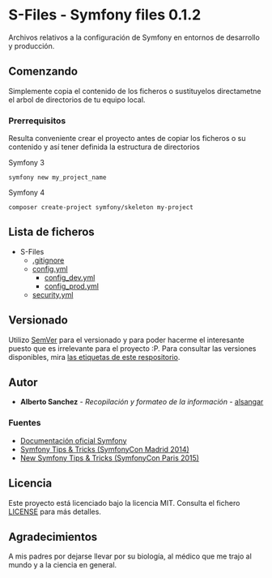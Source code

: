 # S-Files - Symfony files 0.1.2
    
Archivos relativos a la configuración de Symfony en entornos de desarrollo y producción.

 ## Comenzando
    
Simplemente copia el contenido de los ficheros o sustituyelos directametne el arbol de directorios de tu equipo local.
    
### Prerrequisitos
    
Resulta conveniente crear el proyecto antes de copiar los ficheros o su contenido y así tener definida la estructura de directorios

Symfony 3

```
symfony new my_project_name
```
Symfony 4
```
composer create-project symfony/skeleton my-project
```
 
## Lista de ficheros
- S-Files
    - [.gitignore](files/.gitignore)
    - [config.yml](CONFIG.md)
        - [config_dev.yml](CONFIG_DEV.md)
        - [config_prod.yml](CONFIG_PROD.md)
    - [security.yml](SECURITY.md)
    
    
## Versionado
    
Utilizo [SemVer](http://semver.org/) para el versionado y para poder hacerme el interesante puesto que es irrelevante para el proyecto :P. Para consultar las versiones disponibles, mira [las etiquetas de este respositorio](https://github.com/your/project/tags). 
    
## Autor
    
- **Alberto Sanchez** - *Recopilación y formateo de la información* - [alsangar](https://github.com/alsangar)

### Fuentes

- [Documentación oficial Symfony](https://symfony.com/doc/current/index.html)
- [Symfony Tips & Tricks (SymfonyCon Madrid 2014)](https://www.slideshare.net/javier.eguiluz/symfony-tips-and-tricks)
- [New Symfony Tips & Tricks (SymfonyCon Paris 2015)](https://www.slideshare.net/javier.eguiluz/new-symfony-tips-tricks-symfonycon-paris-2015)
## Licencia
    
Este proyecto está licenciado bajo la licencia MIT. Consulta el fichero [LICENSE](S-Files/LICENSE) para más detalles.

## Agradecimientos
    
A mis padres por dejarse llevar por su biología, al médico que me trajo al mundo y a la ciencia en general.
   
